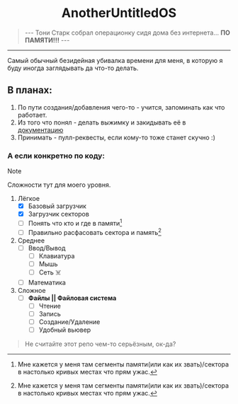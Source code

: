 <h1 align="center">AnotherUntitledOS</h1>

> --- Тони Старк собрал операционку сидя дома без интернета... __ПО ПАМЯТИ!!!__ ---
<hr>
Самый обычный безидейная убивалка времени для меня, в которую я буду иногда заглядывать да что-то делать.

## В планах:
1. По пути создания/добавления чего-то - учится, запоминать как что работает.
2. Из того что понял - делать выжимку и закидывать её в [документацию](tools/docs/int%2010h)
3. Принимать - пулл-реквесты, если кому-то тоже станет скучно :\)
### А если конкретно по коду:
> [!NOTE]
> Сложности тут для моего уровня.
1. Лёгкое
    - [x] Базовый загрузчик
    - [x] Загрузчик секторов
    - [ ] Понять что кто и где в памяти[^1]
    - [ ] Правильно расфасовать сектора и память[^1]

1. Среднее
    - [ ] Ввод/Вывод
        - [ ] Клавиатура
        - [ ] Мышь
        - [ ] Сеть :skull_and_crossbones:
    - [ ] Математика

2. Сложное
    - [ ] __Файлы || Файловая система__
        - [ ] Чтение
        - [ ] Запись
        - [ ] Создание/Удаление
        - [ ] Удобный вьювер

> Не считайте этот репо чем-то серьёзным, ок-да?

[^1]: Мне кажется у меня там сегменты памяти(или как их звать)/сектора в настолько кривых местах что прям ужас.